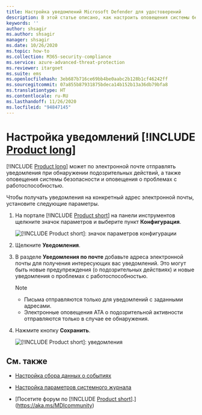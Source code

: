 ```yaml
---
title: Настройка уведомлений Microsoft Defender для удостоверений
description: В этой статье описано, как настроить оповещения системы безопасности Microsoft Defender для удостоверений, чтобы получать уведомления при обнаружении подозрительных действий.
keywords: ''
author: shsagir
ms.author: shsagir
manager: shsagir
ms.date: 10/26/2020
ms.topic: how-to
ms.collection: M365-security-compliance
ms.service: azure-advanced-threat-protection
ms.reviewer: itargoet
ms.suite: ems
ms.openlocfilehash: 3eb687b716ce69bb4be0aabc2b128b1cf46242ff
ms.sourcegitcommit: 07a855b87931875bdeca14b152b13a36db79bfa8
ms.translationtype: HT
ms.contentlocale: ru-RU
ms.lasthandoff: 11/26/2020
ms.locfileid: "94847145"
---
```

# <a name="set-product-long-notifications"></a>Настройка уведомлений [!INCLUDE [Product long](includes/product-long.md)]

[!INCLUDE [Product long](includes/product-long.md)] может по электронной почте отправлять уведомления при обнаружении подозрительных действий, а также оповещения системы безопасности и оповещения о проблемах с работоспособностью.

Чтобы получать уведомления на конкретный адрес электронной почты, установите следующие параметры.

1. На портале [!INCLUDE [Product short](includes/product-short.md)] на панели инструментов щелкните значок параметров и выберите пункт **Конфигурация**.

    ![[!INCLUDE [Product short](includes/product-short.md)]: значок параметров конфигурации](media/config-menu.png)

1. Щелкните **Уведомления**.
1. В разделе **Уведомления по почте** добавьте адреса электронной почты для получения интересующих вас уведомлений. Это могут быть новые предупреждения (о подозрительных действиях) и новые уведомления о проблемах с работоспособностью.

    > [!NOTE]
    >
    > - Письма отправляются только для уведомлений с заданными адресами.
    > - Электронные оповещения ATA о подозрительной активности отправляются только в случае ее обнаружения.

1. Нажмите кнопку **Сохранить**.

    ![[!INCLUDE [Product short](includes/product-short.md)]: уведомления](media/notifications.png)

## <a name="see-also"></a>См. также

- [Настройка сбора данных о событиях](configure-event-collection.md)

- [Настройка параметров системного журнала](setting-syslog.md)
- [Посетите форум по [!INCLUDE [Product short](includes/product-short.md)].](https://aka.ms/MDIcommunity)
